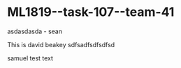 # ML1819--task-107--team-41


asdasdasda - sean


This is david beakey
sdfsadfsdfsdfsd


samuel test text